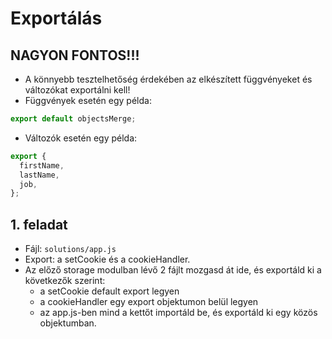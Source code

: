# Exportálás

## NAGYON FONTOS!!!
- A könnyebb tesztelhetőség érdekében az elkészített függvényeket és változókat 
exportálni kell!
- Függvények esetén egy példa:
```javascript
export default objectsMerge;
```
- Változók esetén egy példa:
```javascript
export {
  firstName,
  lastName,
  job,
};
```

## 1. feladat
- Fájl: `solutions/app.js`
- Export: a setCookie és a cookieHandler.
- Az előző storage modulban lévő 2 fájlt mozgasd át ide, és exportáld ki 
a következők szerint:
  - a setCookie default export legyen
  - a cookieHandler egy export objektumon belül legyen
  - az app.js-ben mind a kettőt importáld be, és exportáld ki egy közös 
objektumban.
